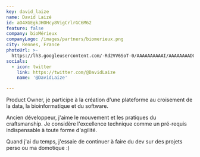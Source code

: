 ```yaml
---
key: david_laize
name: David Laizé
id: aO4XGEgkJHOHcy8VigCrlrGC6M62
feature: false
company: bioMérieux
companyLogo: /images/partners/biomerieux.png
city: Rennes, France
photoUrl: >-
  https://lh3.googleusercontent.com/-Rd2VV6SoT-0/AAAAAAAAAAI/AAAAAAAADQE/6dQFaAyHd_M/photo.jpg
socials:
  - icon: twitter
    link: https://twitter.com/@DavidLaize
    name: '@DavidLaize'

---
```


Product Owner, je participe à la création d'une plateforme au croisement de la data, la bioinformatique et du software. 

Ancien développeur, j'aime le mouvement et les pratiques du craftsmanship. Je considère l'excellence technique comme un pré-requis indispensable à toute forme d'agilité.

Quand j'ai du temps, j'essaie de continuer à faire du dev sur des projets perso ou ma domotique :)

